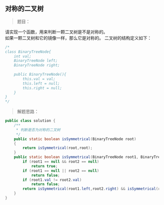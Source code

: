 <link href="markdown.css" rel="stylesheet"></link>

## 对称的二叉树
> 题目：  

请实现一个函数，用来判断一颗二叉树是不是对称的。  
如果一颗二叉树和它的镜像一样，那么它是对称的。
二叉树的结构定义如下：
```java
/*
class BinaryTreeNode{
    int val;
    BinaryTreeNode left;
    BinaryTreeNode right;
    
    public BinaryTreeNode(){
        this.val = val;
        this.left = null;
        this.right = null;
    }
}
*/
```
> 解题思路： 
```java
public class solution {
    /**
     * 判断是否为对称的二叉树
     */
    public static boolean isSymmetrical(BinaryTreeNode root)
    {
        return isSymmetrical(root,root);
    }
    public static boolean isSymmetrical(BinaryTreeNode root1, BinaryTreeNode root2){
        if (root1 == null && root2 == null)
            return true;
        if (root1 == null || root2 == null)
            return false;
        if (root1.val != root2.val)
            return false;
        return isSymmetrical(root1.left,root2.right) && isSymmetrical(root1.right, root2.left); 
    }
}
```
